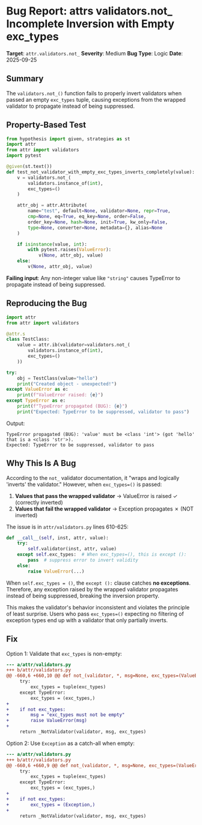 # Bug Report: attrs validators.not_ Incomplete Inversion with Empty exc_types

**Target**: `attr.validators.not_`
**Severity**: Medium
**Bug Type**: Logic
**Date**: 2025-09-25

## Summary

The `validators.not_()` function fails to properly invert validators when passed an empty `exc_types` tuple, causing exceptions from the wrapped validator to propagate instead of being suppressed.

## Property-Based Test

```python
from hypothesis import given, strategies as st
import attr
from attr import validators
import pytest

@given(st.text())
def test_not_validator_with_empty_exc_types_inverts_completely(value):
    v = validators.not_(
        validators.instance_of(int),
        exc_types=()
    )

    attr_obj = attr.Attribute(
        name="test", default=None, validator=None, repr=True,
        cmp=None, eq=True, eq_key=None, order=False,
        order_key=None, hash=None, init=True, kw_only=False,
        type=None, converter=None, metadata={}, alias=None
    )

    if isinstance(value, int):
        with pytest.raises(ValueError):
            v(None, attr_obj, value)
    else:
        v(None, attr_obj, value)
```

**Failing input**: Any non-integer value like `"string"` causes TypeError to propagate instead of being suppressed.

## Reproducing the Bug

```python
import attr
from attr import validators

@attr.s
class TestClass:
    value = attr.ib(validator=validators.not_(
        validators.instance_of(int),
        exc_types=()
    ))

try:
    obj = TestClass(value="hello")
    print("Created object - unexpected!")
except ValueError as e:
    print(f"ValueError raised: {e}")
except TypeError as e:
    print(f"TypeError propagated (BUG): {e}")
    print("Expected: TypeError to be suppressed, validator to pass")
```

Output:
```
TypeError propagated (BUG): 'value' must be <class 'int'> (got 'hello' that is a <class 'str'>).
Expected: TypeError to be suppressed, validator to pass
```

## Why This Is A Bug

According to the `not_` validator documentation, it "wraps and logically 'inverts' the validator." However, when `exc_types=()` is passed:

1. **Values that pass the wrapped validator** → ValueError is raised ✓ (correctly inverted)
2. **Values that fail the wrapped validator** → Exception propagates ✗ (NOT inverted)

The issue is in `attr/validators.py` lines 610-625:

```python
def __call__(self, inst, attr, value):
    try:
        self.validator(inst, attr, value)
    except self.exc_types:  # When exc_types=(), this is except ():
        pass  # suppress error to invert validity
    else:
        raise ValueError(...)
```

When `self.exc_types = ()`, the `except ():` clause catches **no exceptions**. Therefore, any exception raised by the wrapped validator propagates instead of being suppressed, breaking the inversion property.

This makes the validator's behavior inconsistent and violates the principle of least surprise. Users who pass `exc_types=()` expecting no filtering of exception types end up with a validator that only partially inverts.

## Fix

Option 1: Validate that `exc_types` is non-empty:

```diff
--- a/attr/validators.py
+++ b/attr/validators.py
@@ -660,6 +660,10 @@ def not_(validator, *, msg=None, exc_types=(ValueError, TypeError)):
     try:
         exc_types = tuple(exc_types)
     except TypeError:
         exc_types = (exc_types,)
+
+    if not exc_types:
+        msg = "exc_types must not be empty"
+        raise ValueError(msg)
+
     return _NotValidator(validator, msg, exc_types)
```

Option 2: Use `Exception` as a catch-all when empty:

```diff
--- a/attr/validators.py
+++ b/attr/validators.py
@@ -660,6 +660,9 @@ def not_(validator, *, msg=None, exc_types=(ValueError, TypeError)):
     try:
         exc_types = tuple(exc_types)
     except TypeError:
         exc_types = (exc_types,)
+
+    if not exc_types:
+        exc_types = (Exception,)
+
     return _NotValidator(validator, msg, exc_types)
```